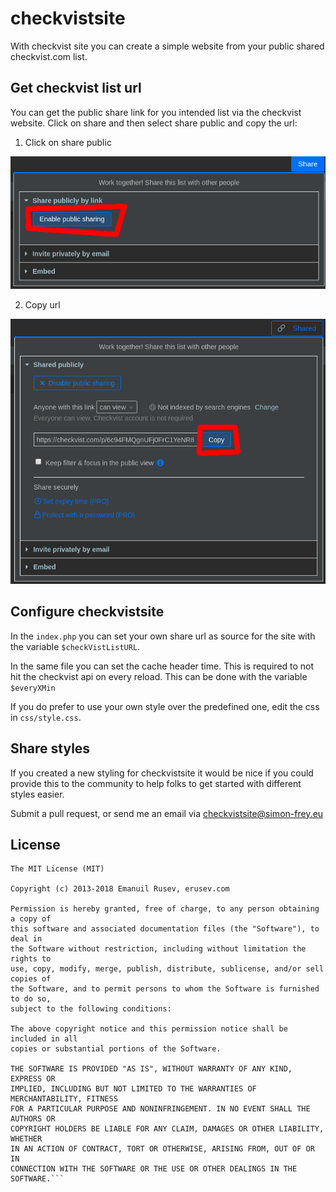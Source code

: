 # checkvistsite

With checkvist site you can create a simple website from your public shared checkvist.com list.

## Get checkvist list url

You can get the public share link for you intended list via the checkvist website. Click on share and then select share public and copy the url:

1) Click on share public

![Share public](img/share_1.png)

2) Copy url

![Copy url](img/share_2.png)


## Configure checkvistsite

In the `index.php` you can set your own share url as source for the site with the variable `$checkVistListURL`.

In the same file you can set the cache header time. This is required to not hit the checkvist api on every reload. This can be done with the variable `$everyXMin`

If you do prefer to use your own style over the predefined one, edit the css in `css/style.css`.

## Share styles

If you created a new styling for checkvistsite it would be nice if you could provide this to the community to help folks to get started with different styles easier.

Submit a pull request, or send me an email via checkvistsite@simon-frey.eu

## License

```
The MIT License (MIT)

Copyright (c) 2013-2018 Emanuil Rusev, erusev.com

Permission is hereby granted, free of charge, to any person obtaining a copy of
this software and associated documentation files (the "Software"), to deal in
the Software without restriction, including without limitation the rights to
use, copy, modify, merge, publish, distribute, sublicense, and/or sell copies of
the Software, and to permit persons to whom the Software is furnished to do so,
subject to the following conditions:

The above copyright notice and this permission notice shall be included in all
copies or substantial portions of the Software.

THE SOFTWARE IS PROVIDED "AS IS", WITHOUT WARRANTY OF ANY KIND, EXPRESS OR
IMPLIED, INCLUDING BUT NOT LIMITED TO THE WARRANTIES OF MERCHANTABILITY, FITNESS
FOR A PARTICULAR PURPOSE AND NONINFRINGEMENT. IN NO EVENT SHALL THE AUTHORS OR
COPYRIGHT HOLDERS BE LIABLE FOR ANY CLAIM, DAMAGES OR OTHER LIABILITY, WHETHER
IN AN ACTION OF CONTRACT, TORT OR OTHERWISE, ARISING FROM, OUT OF OR IN
CONNECTION WITH THE SOFTWARE OR THE USE OR OTHER DEALINGS IN THE SOFTWARE.```